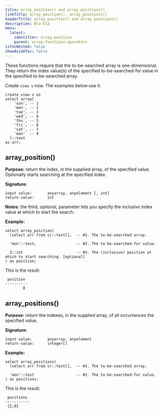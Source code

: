 ```yaml
---
title: array_position() and array_positions()
linkTitle: array_position(), array_positions()
headerTitle: array_position() and array_positions()
description: Bla bla
menu:
  latest:
    identifier: array-position
    parent: array-functions-operators
isTocNested: false
showAsideToc: false
---
```

These functions require that the to-be-searched array is one-dimensional. They return the index value(s) of the specified to-be-searched-for value in the specified to-be-searched array.

Create `view v` now. The examples below use it.
```postgresql
create view v as
select array[
    'sun', -- 1
    'mon', -- 2
    'tue', -- 3
    'wed', -- 4
    'thu', -- 5
    'fri', -- 6
    'sat', -- 7
    'mon'  -- 9
  ]::text
as arr;
```
## array_position()

**Purpose:** return the index, in the supplied array, of the specified value. Optionally starts searching at the specified index.

**Signature:**
```
input value:       anyarray, anyelement [, int]
return value:      int
```
**Notes:** the third, optional, parameter lets you specify the _inclusive_ index value at which to start the search.

**Example:**
```postgresql
select array_position(
  (select arr from v)::text[],  -- #1. The to-be-searched array.

  'mon'::text,                  -- #2. The to-be-searched-for value.

  3::int                        -- #3. The (inclusive) position at which to start searching. [optional]
) as position;
```
This is the result:

```
 position 
----------
        8
```

## array_positions()

**Purpose:** return the indexes, in the supplied array, of all occurrences the specified value.

**Signature:**

```
input value:       anyarray, anyelement
return value:      integer[] 
```
**Example:**
```postgresql
select array_positions(
  (select arr from v)::text[],  -- #1. The to-be-searched array.

  'mon'::text                   -- #2. The to-be-searched-for value.
) as positions;
```
This is the result:

```
 positions 
-----------
 {2,8}
```

